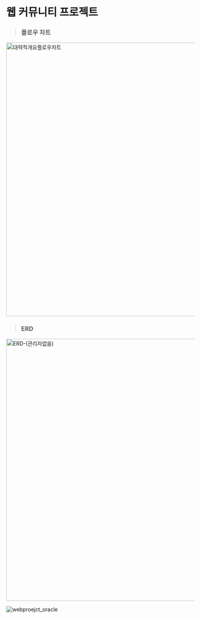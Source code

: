 # 웹 커뮤니티 프로젝트

>### 플로우 차트
 <img width="731" alt="대략적개요플로우차트" src="https://user-images.githubusercontent.com/18107191/117686947-4dc6ac80-b1f2-11eb-9d3d-6c091651c964.png">

>### ERD
<img width="700" alt="ERD-(관리자없음)" src="https://user-images.githubusercontent.com/18107191/117762971-fe6d9400-b264-11eb-9c18-6dc1248f7a2a.png">

![webproejct_oracle](https://user-images.githubusercontent.com/18107191/117794700-739e9080-b288-11eb-9d4f-7115791bb375.png)
